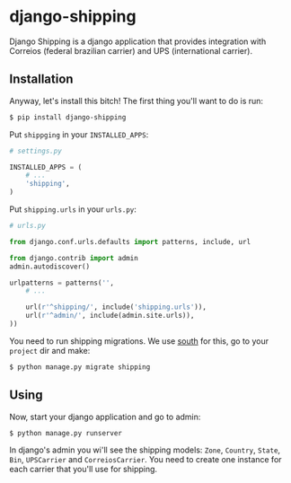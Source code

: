 django-shipping
===============

Django Shipping is a django application that provides integration with Correios (federal brazilian carrier) and UPS (international carrier).


## Installation

Anyway, let's install this bitch! The first thing you'll want to do is run:

``` bash
$ pip install django-shipping
```

Put ``shippging`` in your ``INSTALLED_APPS``:

``` python
# settings.py

INSTALLED_APPS = (
    # ...
    'shipping',
)

```

Put ``shipping.urls`` in your ``urls.py``:

``` python
# urls.py

from django.conf.urls.defaults import patterns, include, url

from django.contrib import admin
admin.autodiscover()

urlpatterns = patterns('',
    # ...

    url(r'^shipping/', include('shipping.urls')),
    url(r'^admin/', include(admin.site.urls)),
))

```


You need to run shipping migrations. We use [south](http://south.readthedocs.org/en/latest/index.html) for this, go to your ``project`` dir and make:

``` bash
$ python manage.py migrate shipping
```

## Using

Now, start your django application and go to admin:

``` bash
$ python manage.py runserver
```

In django's admin you wi'll see the shipping models: ``Zone``, ``Country``, ``State``, ``Bin``, ``UPSCarrier`` and ``CorreiosCarrier``. You need to create one instance for each carrier that you'll use
for shipping.
